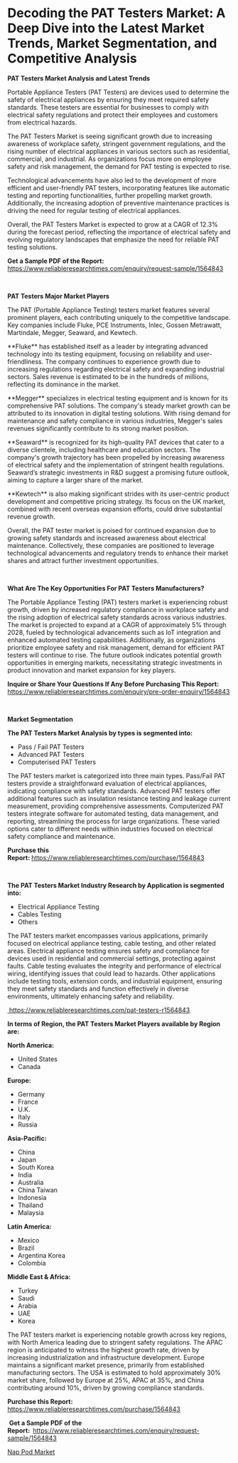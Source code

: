 <p><h1>Decoding the PAT Testers Market: A Deep Dive into the Latest Market Trends, Market Segmentation, and Competitive Analysis</h1></p><p><strong>PAT Testers Market Analysis and Latest Trends</strong></p>
<p><p>Portable Appliance Testers (PAT Testers) are devices used to determine the safety of electrical appliances by ensuring they meet required safety standards. These testers are essential for businesses to comply with electrical safety regulations and protect their employees and customers from electrical hazards. </p><p>The PAT Testers Market is seeing significant growth due to increasing awareness of workplace safety, stringent government regulations, and the rising number of electrical appliances in various sectors such as residential, commercial, and industrial. As organizations focus more on employee safety and risk management, the demand for PAT testing is expected to rise. </p><p>Technological advancements have also led to the development of more efficient and user-friendly PAT testers, incorporating features like automatic testing and reporting functionalities, further propelling market growth. Additionally, the increasing adoption of preventive maintenance practices is driving the need for regular testing of electrical appliances. </p><p>Overall, the PAT Testers Market is expected to grow at a CAGR of 12.3% during the forecast period, reflecting the importance of electrical safety and evolving regulatory landscapes that emphasize the need for reliable PAT testing solutions.</p></p>
<p><strong>Get a Sample PDF of the Report:&nbsp;</strong> <a href="https://www.reliableresearchtimes.com/enquiry/request-sample/1564843?utm_campaign=2331&utm_medium=2&utm_source=Github&utm_content=ia&utm_term=22022025&utm_id=pat-testers">https://www.reliableresearchtimes.com/enquiry/request-sample/1564843</a></p>
<p>&nbsp;</p>
<p><strong>PAT Testers Major Market Players</strong></p>
<p><p>The PAT (Portable Appliance Testing) testers market features several prominent players, each contributing uniquely to the competitive landscape. Key companies include Fluke, PCE Instruments, Inlec, Gossen Metrawatt, Martindale, Megger, Seaward, and Kewtech.</p><p>**Fluke** has established itself as a leader by integrating advanced technology into its testing equipment, focusing on reliability and user-friendliness. The company continues to experience growth due to increasing regulations regarding electrical safety and expanding industrial sectors. Sales revenue is estimated to be in the hundreds of millions, reflecting its dominance in the market.</p><p>**Megger** specializes in electrical testing equipment and is known for its comprehensive PAT solutions. The company's steady market growth can be attributed to its innovation in digital testing solutions. With rising demand for maintenance and safety compliance in various industries, Megger's sales revenues significantly contribute to its strong market position.</p><p>**Seaward** is recognized for its high-quality PAT devices that cater to a diverse clientele, including healthcare and education sectors. The company's growth trajectory has been propelled by increasing awareness of electrical safety and the implementation of stringent health regulations. Seaward’s strategic investments in R&D suggest a promising future outlook, aiming to capture a larger share of the market.</p><p>**Kewtech** is also making significant strides with its user-centric product development and competitive pricing strategy. Its focus on the UK market, combined with recent overseas expansion efforts, could drive substantial revenue growth.</p><p>Overall, the PAT tester market is poised for continued expansion due to growing safety standards and increased awareness about electrical maintenance. Collectively, these companies are positioned to leverage technological advancements and regulatory trends to enhance their market shares and attract further investment opportunities.</p></p>
<p>&nbsp;</p>
<p><strong>What Are The Key Opportunities For PAT Testers Manufacturers?</strong></p>
<p><p>The Portable Appliance Testing (PAT) testers market is experiencing robust growth, driven by increased regulatory compliance in workplace safety and the rising adoption of electrical safety standards across various industries. The market is projected to expand at a CAGR of approximately 5% through 2028, fueled by technological advancements such as IoT integration and enhanced automated testing capabilities. Additionally, as organizations prioritize employee safety and risk management, demand for efficient PAT testers will continue to rise. The future outlook indicates potential growth opportunities in emerging markets, necessitating strategic investments in product innovation and market expansion for key players.</p></p>
<p><strong>Inquire or Share Your Questions If Any Before Purchasing This Report:</strong> <a href="https://www.reliableresearchtimes.com/enquiry/pre-order-enquiry/1564843?utm_campaign=2331&utm_medium=2&utm_source=Github&utm_content=ia&utm_term=22022025&utm_id=pat-testers">https://www.reliableresearchtimes.com/enquiry/pre-order-enquiry/1564843</a></p>
<p>&nbsp;</p>
<p><strong>Market Segmentation</strong></p>
<p><strong>The PAT Testers Market Analysis by types is segmented into:</strong></p>
<p><ul><li>Pass / Fail PAT Testers</li><li>Advanced PAT Testers</li><li>Computerised PAT Testers</li></ul></p>
<p><p>The PAT testers market is categorized into three main types. Pass/Fail PAT testers provide a straightforward evaluation of electrical appliances, indicating compliance with safety standards. Advanced PAT testers offer additional features such as insulation resistance testing and leakage current measurement, providing comprehensive assessments. Computerized PAT testers integrate software for automated testing, data management, and reporting, streamlining the process for large organizations. These varied options cater to different needs within industries focused on electrical safety compliance and maintenance.</p></p>
<p><strong>Purchase this Report:&nbsp;</strong><a href="https://www.reliableresearchtimes.com/purchase/1564843?utm_campaign=2331&utm_medium=2&utm_source=Github&utm_content=ia&utm_term=22022025&utm_id=pat-testers">https://www.reliableresearchtimes.com/purchase/1564843</a></p>
<p>&nbsp;</p>
<p><strong>The PAT Testers Market Industry Research by Application is segmented into:</strong></p>
<p><ul><li>Electrical Appliance Testing</li><li>Cables Testing</li><li>Others</li></ul></p>
<p><p>The PAT testers market encompasses various applications, primarily focused on electrical appliance testing, cable testing, and other related areas. Electrical appliance testing ensures safety and compliance for devices used in residential and commercial settings, protecting against faults. Cable testing evaluates the integrity and performance of electrical wiring, identifying issues that could lead to hazards. Other applications include testing tools, extension cords, and industrial equipment, ensuring they meet safety standards and function effectively in diverse environments, ultimately enhancing safety and reliability.</p></p>
<p><a href="https://www.reliableresearchtimes.com/pat-testers-r1564843?utm_campaign=2331&utm_medium=2&utm_source=Github&utm_content=ia&utm_term=22022025&utm_id=pat-testers">&nbsp;https://www.reliableresearchtimes.com/pat-testers-r1564843</a></p>
<p><strong>In terms of Region, the PAT Testers Market Players available by Region are:</strong></p>
<p>
    <p> <strong> North America: </strong>
        <ul>
            <li>United States</li>
            <li>Canada</li>
        </ul>
        </p> 
    <p> <strong> Europe: </strong>
        <ul>
            <li>Germany</li>
            <li>France</li>
            <li>U.K.</li>
            <li>Italy</li>
            <li>Russia</li>
        </ul>
        </p> 
    <p> <strong> Asia-Pacific: </strong>
        <ul>
            <li>China</li>
            <li>Japan</li>
            <li>South Korea</li>
            <li>India</li>
            <li>Australia</li>
            <li>China Taiwan</li>
            <li>Indonesia</li>
            <li>Thailand</li>
            <li>Malaysia</li>
        </ul>
        </p> 
    <p> <strong> Latin America: </strong>
        <ul>
            <li>Mexico</li>
            <li>Brazil</li>
            <li>Argentina Korea</li>
            <li>Colombia</li>
        </ul>
        </p> 
    <p> <strong> Middle East & Africa: </strong>
        <ul>
            <li>Turkey</li>
            <li>Saudi</li>
            <li>Arabia</li>
            <li>UAE</li>
            <li>Korea</li>
        </ul>
    </p>
    </p>
<p><p>The PAT testers market is experiencing notable growth across key regions, with North America leading due to stringent safety regulations. The APAC region is anticipated to witness the highest growth rate, driven by increasing industrialization and infrastructure development. Europe maintains a significant market presence, primarily from established manufacturing sectors. The USA is estimated to hold approximately 30% market share, followed by Europe at 25%, APAC at 35%, and China contributing around 10%, driven by growing compliance standards. </p></p>
<p><strong>Purchase this Report: </strong><a href="https://www.reliableresearchtimes.com/purchase/1564843?utm_campaign=2331&utm_medium=2&utm_source=Github&utm_content=ia&utm_term=22022025&utm_id=pat-testers">https://www.reliableresearchtimes.com/purchase/1564843</a></p>
<p>&nbsp;<strong>Get a Sample PDF of the Report:&nbsp;&nbsp;</strong><a href="https://www.reliableresearchtimes.com/enquiry/request-sample/1564843?utm_campaign=2331&utm_medium=2&utm_source=Github&utm_content=ia&utm_term=22022025&utm_id=pat-testers">https://www.reliableresearchtimes.com/enquiry/request-sample/1564843</a></p>
<p><strong></strong></p>
<p><p><a href="https://github.com/barnickclara79/Market-Research-Report-List-1/blob/main/nap-pod-market.md?utm_campaign=2331&utm_medium=2&utm_source=Github&utm_content=ia&utm_term=22022025&utm_id=pat-testers">Nap Pod Market</a></p></p>